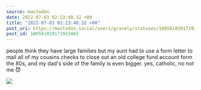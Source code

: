 ```yaml
---
source: mastodon
date: 2022-07-03 02:23:40.32 +00
title: "2022-07-03 02:23:40.32 +00"
post_uri: https://mastodon.social/users/gravely/statuses/108581029171923465
post_id: 108581029171923465
---
```

people think they have large families but my aunt had to use a form letter to mail all of my cousins checks to close out an old college fund account form the 80s, and my dad's side of the family is even bigger. yes, catholic, no not me 😈


![](/images/108581029056766784.jpg)


